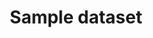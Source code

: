 ---
schema: default
title: Sample dataset
organization: CAU
notes: This is an example dataset that comes with a new installation of JKAN
license: 'https://www.nationalarchives.gov.uk/doc/open-government-licence/version/3/'
maintainer: Tim Wisniewski
maintainer_email: tim@timwis.com
---